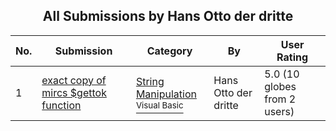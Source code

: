 ﻿<div align="center">

## All Submissions by Hans Otto der dritte

</div>

No.  | Submission | Category | By   | User Rating
---- | ---------- | -------- | ---- | -----------
1 | [exact copy of mircs $gettok function<br />](https://github.com/Planet-Source-Code/hans-otto-der-dritte-exact-copy-of-mircs-gettok-function__1-57315) | [String Manipulation<br /><sup>Visual Basic</sup>](../ByCategory/string-manipulation__1-5.md) | Hans Otto der dritte | 5.0 (10 globes from 2 users)
